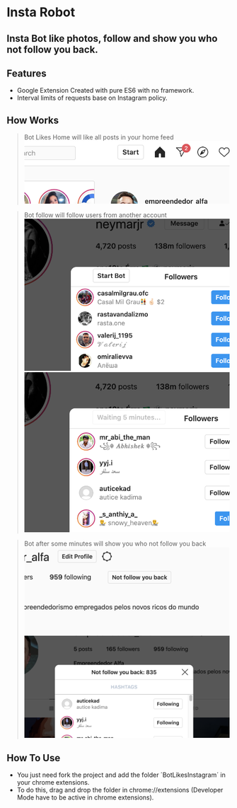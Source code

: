 Insta Robot
===========

## Insta Bot like photos, follow and show you who not follow you back.

Features
--------
* Google Extension Created with pure ES6 with no framework.
* Interval limits of requests base on Instagram policy.

How Works
---------

> Bot Likes Home will like all posts in your home feed
> ![Button Bot Likes Home](/img/bot-likes-home.png)

> Bot follow will follow users from another account
> ![Button Follow](/img/bot-follow.png)
> ![Button Follow 2](/img/bot-follow-2.png)

> Bot after some minutes will show you who not follow you back
> ![Button Not Follow You Back](/img/not-follow-back.png)
> ![Button Not Follow You Back 2](/img/not-follow-back-2.png)

How To Use
---------

* You just need fork the project and add the folder ´BotLikesInstagram´ in your chrome extensions.
* To do this, drag and drop the folder in chrome://extensions (Developer Mode have to be active in chrome extensions).
